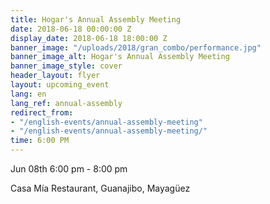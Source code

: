 ```yaml
---
title: Hogar's Annual Assembly Meeting
date: 2018-06-18 00:00:00 Z
display_date: 2018-06-18 18:00:00 Z
banner_image: "/uploads/2018/gran_combo/performance.jpg"
banner_image_alt: Hogar's Annual Assembly Meeting
banner_image_style: cover
header_layout: flyer
layout: upcoming_event
lang: en
lang_ref: annual-assembly
redirect_from:
- "/english-events/annual-assembly-meeting"
- "/english-events/annual-assembly-meeting/"
time: 6:00 PM
---
```


Jun 08th 6:00 pm - 8:00 pm

Casa Mía Restaurant, Guanajibo, Mayagüez
